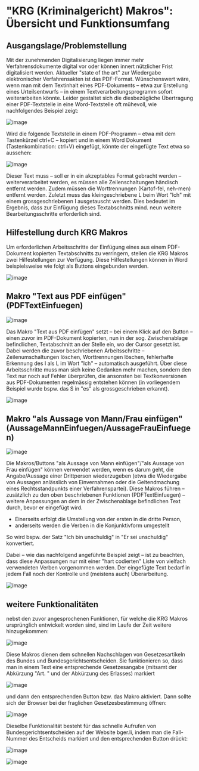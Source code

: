 # "KRG (Kriminalgericht) Makros": Übersicht und Funktionsumfang

## Ausgangslage/Problemstellung

Mit der zunehmenden Digitalisierung liegen immer mehr Verfahrensdokumente digital vor oder können innert nützlicher Frist digitalisiert werden. Aktueller "state of the art" zur Wiedergabe elektronischer Verfahrensakten ist das PDF-Format. Wünschenswert wäre, wenn man mit dem Textinhalt eines PDF-Dokuments – etwa zur Erstellung eines Urteilsentwurfs – in einem Textverarbeitungsprogramm sofort weiterarbeiten könnte. Leider gestaltet sich die diesbezügliche Übertragung einer PDF-Textstelle in eine Word-Textstelle oft mühevoll, wie nachfolgendes Beispiel zeigt:

![image](https://github.com/user-attachments/assets/f904e5c3-6554-440e-9c93-182e598e78ce)

Wird die folgende Textstelle in einem PDF-Programm – etwa mit dem Tastenkürzel ctrl+C – kopiert und in einem Word Dokument (Tastenkombination: ctrl+V) eingefügt, könnte der eingefügte Text etwa so aussehen:

![image](https://github.com/user-attachments/assets/c4cf1e59-da09-4b84-8770-3db0e1667a1f)

Dieser Text muss – soll er in ein akzeptables Format gebracht werden – weiterverarbeitet werden, es müssen alle Zeilenschaltungen händisch entfernt werden. Zudem müssen die Worttrennungen (Kartof-fel, neh-men) entfernt werden. Zuletzt muss das kleingeschriebene L beim Wort "lch" mit einem grossgeschriebenen I ausgetauscht werden. Dies bedeutet im Ergebnis, dass zur Einfügung dieses Textabschnitts mind. neun weitere Bearbeitungsschritte erforderlich sind.

## Hilfestellung durch KRG Makros

Um erforderlichen Arbeitsschritte der Einfügung eines aus einem PDF-Dokument kopierten Textabschnitts zu verringern, stellen die KRG Makros zwei Hilfestellungen zur Verfügung. Diese Hilfestellungen können in Word beispielsweise wie folgt als Buttons eingebunden werden.

![image](https://github.com/user-attachments/assets/d42f692f-2ba3-47c4-a53d-fb4dc49e0e64)

## Makro "Text aus PDF einfügen" (PDFTextEinfuegen)

![image](https://github.com/user-attachments/assets/b115da65-1361-4045-889e-78d9357d5a5e)

Das Makro "Text aus PDF einfügen" setzt – bei einem Klick auf den Button – einen zuvor im PDF-Dokument kopierten, nun in der sog. Zwischenablage befindlichen, Textabschnitt an der Stelle ein, wo der Cursor gesetzt ist. Dabei werden die zuvor beschriebenen Arbeitsschritte – Zeilenumschaltungen löschen, Worttrennungen löschen, fehlerhafte Erkennung des I als L im Wort "Ich" – automatisch ausgeführt. Über diese Arbeitsschritte muss man sich keine Gedanken mehr machen, sondern den Text nur noch auf Fehler überprüfen, die ansonsten bei Textkonversionen aus PDF-Dokumenten regelmässig entstehen können (in vorliegendem Beispiel wurde bspw. das S in "es" als grossgeschrieben erkannt).

![image](https://github.com/user-attachments/assets/f10a5c81-90dc-4028-986d-b0315bb5f2c6)

## Makro "als Aussage von Mann/Frau einfügen" (AussageMannEinfuegen/AussageFrauEinfuegen)

![image](https://github.com/user-attachments/assets/f4fc19e3-c534-4ee1-8a4a-0bb42608b02e)

Die Makros/Buttons "als Aussage von Mann einfügen"/"als Aussage von Frau einfügen" können verwendet werden, wenn es darum geht, die Angabe/Aussage einer Drittperson wiederzugeben (etwa die Wiedergabe von Aussagen anlässlich von Einvernahmen oder die Geltendmachung eines Rechtsstandpunkts einer Verfahrenspartei). Diese Makros führen – zusätzlich zu den oben beschriebenen Funktionen (PDFTextEinfuegen) – weitere Anpassungen an dem in der Zwischenablage befindlichen Text durch, bevor er eingefügt wird. 

-	Einerseits erfolgt die Umstellung von der ersten in die dritte Person, 
-	anderseits werden die Verben in die Konjunktivform umgestellt 

So wird bspw. der Satz "Ich bin unschuldig" in "Er sei unschuldig" konvertiert.

Dabei – wie das nachfolgend angeführte Beispiel zeigt – ist zu beachten, dass diese Anpassungen nur mit einer "hart codierten" Liste von vielfach verwendeten Verben vorgenommen werden. Der eingefügte Text bedarf in jedem Fall noch der Kontrolle und (meistens auch) Überarbeitung.

![image](https://github.com/user-attachments/assets/beabaca7-fbdc-4b6e-ac69-c29d2be0a7f1)

## weitere Funktionalitäten

nebst den zuvor angesprochenen Funktionen, für welche die KRG Makros ursprünglich entwickelt worden sind, sind im Laufe der Zeit weitere hinzugekommen:

![image](https://github.com/user-attachments/assets/7ee3f226-8b57-4e29-a1b1-693208470c87)

Diese Makros dienen dem schnellen Nachschlagen von Gesetzesartikeln des Bundes und Bundesgerichtsentscheiden. Sie funktionieren so, dass man in einem Text eine entsprechende Gesetzesangabe (mitsamt der Abkürzung "Art. " und der Abkürzung des Erlasses) markiert 

![image](https://github.com/user-attachments/assets/30fca8f4-dbd3-4c0e-875b-a84045ed2868)

und dann den entsprechenden Button bzw. das Makro aktiviert. Dann sollte sich der Browser bei der fraglichen Gesetzesbestimmung öffnen:

![image](https://github.com/user-attachments/assets/cfd5493a-b955-4313-b46a-200bba5f5d7c)

Dieselbe Funktionalität besteht für das schnelle Aufrufen von Bundesgerichtsentscheiden auf der Website bger.li, indem man die Fall-Nummer des Entscheids markiert und den entsprechenden Button drückt:

![image](https://github.com/user-attachments/assets/809fc82a-af14-428b-aa8e-7eee736e1083)

![image](https://github.com/user-attachments/assets/49690f61-02a1-4dd3-8a0c-5b504965cfa3)

